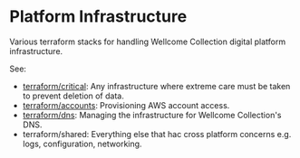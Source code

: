 # Platform Infrastructure

Various terraform stacks for handling Wellcome Collection digital platform infrastructure.

See:
- [terraform/critical](critical/README.md): Any infrastructure where extreme care must be taken to prevent deletion of data.
- [terraform/accounts](accounts/README.md): Provisioning AWS account access.
- [terraform/dns](dns/README.md): Managing the infrastructure for Wellcome Collection's DNS.
- terraform/shared: Everything else that hac cross platform concerns e.g. logs, configuration, networking.